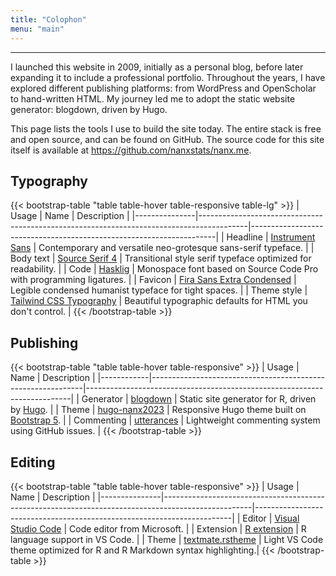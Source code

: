 ```yaml
---
title: "Colophon"
menu: "main"
---
```


*  *  *  *

I launched this website in 2009, initially as a personal blog,
before later expanding it to include a professional portfolio.
Throughout the years, I have explored different publishing platforms:
from WordPress and OpenScholar to hand-written HTML. My journey led me
to adopt the static website generator: blogdown, driven by Hugo.

This page lists the tools I use to build the site today.
The entire stack is free and open source, and can be found on GitHub.
The source code for this site itself is available at
<https://github.com/nanxstats/nanx.me>.

## Typography

{{< bootstrap-table "table table-hover table-responsive table-lg" >}}
| Usage         | Name                                                                                     | Description                                                         |
|---------------|------------------------------------------------------------------------------------------|---------------------------------------------------------------------|
| Headline      | [Instrument Sans](https://nanx.me/ost/instrument-sans.html)                              | Contemporary and versatile neo-grotesque sans-serif typeface.       |
| Body text     | [Source Serif 4](https://nanx.me/ost/source-serif.html)                                  | Transitional style serif typeface optimized for readability.        |
| Code          | [Hasklig](https://github.com/i-tu/Hasklig)                                               | Monospace font based on Source Code Pro with programming ligatures. |
| Favicon       | [Fira Sans Extra Condensed](https://fonts.google.com/specimen/Fira+Sans+Extra+Condensed) | Legible condensed humanist typeface for tight spaces.               |
| Theme style   | [Tailwind CSS Typography](https://github.com/tailwindlabs/tailwindcss-typography)        | Beautiful typographic defaults for HTML you don't control.          |
{{< /bootstrap-table >}}

## Publishing

{{< bootstrap-table "table table-hover table-responsive" >}}
| Usage      | Name                                                        | Description                                                              |
|------------|-------------------------------------------------------------|--------------------------------------------------------------------------|
| Generator  | [blogdown](https://github.com/rstudio/blogdown)             | Static site generator for R, driven by [Hugo](https://gohugo.io/).       |
| Theme      | [hugo-nanx2023](https://github.com/nanxstats/hugo-nanx2023) | Responsive Hugo theme built on [Bootstrap 5](https://getbootstrap.com/). |
| Commenting | [utterances](https://utteranc.es/)                          | Lightweight commenting system using GitHub issues.                       |
{{< /bootstrap-table >}}

## Editing

{{< bootstrap-table "table table-hover table-responsive" >}}
| Usage         | Name                                                                                               | Description                                                            |
|---------------|----------------------------------------------------------------------------------------------------|------------------------------------------------------------------------|
| Editor        | [Visual Studio Code](https://code.visualstudio.com/)                                               | Code editor from Microsoft.                                            |
| Extension     | [R extension](https://marketplace.visualstudio.com/items?itemName=REditorSupport.r)                | R language support in VS Code.                                         |
| Theme         | [textmate.rstheme](https://marketplace.visualstudio.com/items?itemName=nanxstats.textmate-rstheme) | Light VS Code theme optimized for R and R Markdown syntax highlighting.|
{{< /bootstrap-table >}}

<style>
.content .markdown h2 {
  margin-top: 2.5rem;
}

.content .markdown p {
  font-size: 1.09375rem;
}

.table {
  font-family: var(--tw-prose-font-sans-serif);
  font-feature-settings: "ss01", "ss04", "ss07", "ss08", "ss09", "ss12";
}

.table tr {
  border-color: var(--tw-prose-hr);
}

.table-hover tbody tr:hover td {
  background-color: #f1f5f9;
}

.table td {
  padding-top: 1.25rem;
  padding-bottom: 1.25rem;
}

.table>:not(caption)>*>* {
  padding-left: 1px;
}

@media (min-width: 540px) {
  .table td:nth-child(1), table th:nth-child(1) {
    min-width: 15ch;
  }

  .table td:nth-child(2), table th:nth-child(2) {
    min-width: 20ch;
  }
}
</style>
